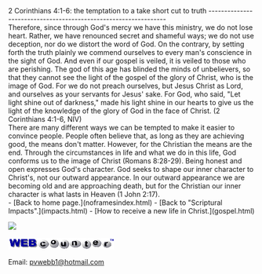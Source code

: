  <head> <title>(PVW) 2 Corinthians 4:1-6: the temptation to a take short cut to truth</title> <meta content="IE=9" http-equiv="X-UA-Compatible"></meta> <link href="css/page_style.css" rel="stylesheet" type="text/css"></link> </head><body><div class="page_style"> 2 Corinthians 4:1-6: the temptation to a take short cut to truth
----------------------------------------------------------------

<div class="p">Therefore, since through God's mercy we have this ministry, we do not lose heart. Rather, we have renounced secret and shameful ways; we do not use deception, nor do we distort the word of God. On the contrary, by setting forth the truth plainly we commend ourselves to every man's conscience in the sight of God. And even if our gospel is veiled, it is veiled to those who are perishing. The god of this age has blinded the minds of unbelievers, so that they cannot see the light of the gospel of the glory of Christ, who is the image of God. For we do not preach ourselves, but Jesus Christ as Lord, and ourselves as your servants for Jesus' sake. For God, who said, "Let light shine out of darkness," made his light shine in our hearts to give us the light of the knowledge of the glory of God in the face of Christ. (2 Corinthians 4:1-6, NIV)

</div>There are many different ways we can be tempted to make it easier to convince people. People often believe that, as long as they are achieving good, the means don't matter. However, for the Christian the means are the end. Through the circumstances in life and what we do in this life, God conforms us to the image of Christ (Romans 8:28-29). Being honest and open expresses God's character. God seeks to shape our inner character to Christ's, not our outward appearance. In our outward appearance we are becoming old and are approaching death, but for the Christian our inner character is what lasts in Heaven (1 John 2:17).

  </div>- [Back to home page.](noframesindex.html)
- [Back to "Scriptural Impacts".](impacts.html)
- [How to receive a new life in Christ.](gospel.html)
 
![](http://counter.digits.com/wc/-d/4/pvwebb)

[![digits](images/wc-03.gif)](http://www.digits.com/)

Email: [pvwebb1@hotmail.com](mailto:pvwebb1@hotmail.com)

 